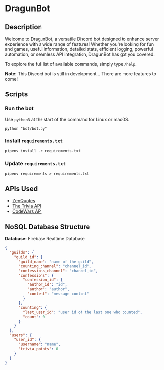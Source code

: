 # DragunBot

## Description

Welcome to DragunBot, a versatile Discord bot designed to enhance server experience with a wide range of features! Whether you're looking for fun and games, useful information, detailed stats, efficient logging, powerful automation, or seamless API integration, DragunBot has got you covered.

To explore the full list of available commands, simply type `/help`.

**Note:** This Discord bot is still in development... There are more features to come!

## Scripts

### Run the bot

Use `python3` at the start of the command for Linux or macOS.

```shell
python "bot/bot.py"
```

### Install `requirements.txt`

```shell
pipenv install -r requirements.txt
```

### Update `requirements.txt`

```shell
pipenv requirements > requirements.txt
```

## APIs Used

- [ZenQuotes](https://zenquotes.io/)
- [The Trivia API](https://the-trivia-api.com/)
- [CodeWars API](https://dev.codewars.com/)

## NoSQL Database Structure

**Database:** Firebase Realtime Database

```json
{
  "guilds": {
    "guild_id": {
      "guild_name": "name of the guild",
      "counting_channel": "channel_id",
      "confessions_channel": "channel_id",
      "confessions": {
        "confession_id": {
          "author_id": "id",
          "author": "author",
          "content": "message content"
        }
      },
      "counting": {
        "last_user_id": "user id of the last one who counted",
        "count": 0
      }
    }
  },
  "users": {
    "user_id": {
      "username": "name",
      "trivia_points": 0
    }
  }
}
```
